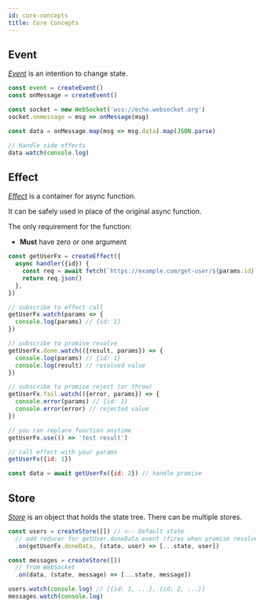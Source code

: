 ```yaml
---
id: core-concepts
title: Core Concepts
---
```


## Event

[_Event_] is an intention to change state.

```js try
const event = createEvent()
const onMessage = createEvent()

const socket = new WebSocket('wss://echo.websocket.org')
socket.onmessage = msg => onMessage(msg)

const data = onMessage.map(msg => msg.data).map(JSON.parse)

// Handle side effects
data.watch(console.log)
```

## Effect

[_Effect_] is a container for async function.

It can be safely used in place of the original async function.

The only requirement for the function:

- **Must** have zero or one argument

```js try
const getUserFx = createEffect({
  async handler({id}) {
    const req = await fetch(`https://example.com/get-user/${params.id}`)
    return req.json()
  },
})

// subscribe to effect call
getUserFx.watch(params => {
  console.log(params) // {id: 1}
})

// subscribe to promise resolve
getUserFx.done.watch(({result, params}) => {
  console.log(params) // {id: 1}
  console.log(result) // resolved value
})

// subscribe to promise reject (or throw)
getUserFx.fail.watch(({error, params}) => {
  console.error(params) // {id: 1}
  console.error(error) // rejected value
})

// you can replace function anytime
getUserFx.use(() => 'test result')

// call effect with your params
getUserFx({id: 1})

const data = await getUserFx({id: 2}) // handle promise
```

## Store

[_Store_] is an object that holds the state tree. There can be multiple stores.

```js try
const users = createStore([]) // <-- Default state
  // add reducer for getUser.doneData event (fires when promise resolved)
  .on(getUserFx.doneData, (state, user) => [...state, user])

const messages = createStore([])
  // from WebSocket
  .on(data, (state, message) => [...state, message])

users.watch(console.log) // [{id: 1, ...}, {id: 2, ...}]
messages.watch(console.log)
```

[_store_]: ../api/effector/Store.md
[_effect_]: ../api/effector/Effect.md
[_event_]: ../api/effector/Event.md
